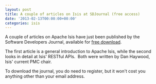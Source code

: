 ```yaml
---
layout: post
title: A couple of articles on Isis at SDJournal (free access)
date: '2013-02-13T00:00:00+00:00'
categories: isis
---
```

<p>A couple of articles on Apache Isis have just been published by the Software Developers Journal, available for <a href="http://sdjournal.org/software-developers-journal-open-012013-2/">free download</a>.</p>
  <p>The first article is a general introduction to Apache Isis, while the second looks in detail at Isis' RESTful APIs. &nbsp;Both were written by Dan Haywood, Isis' current PMC chair.</p>
  <p>To download the journal, you do need to register, but it won't cost you anything other than your email address.</p>
  <p><br /></p>
